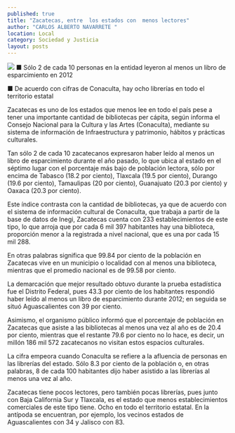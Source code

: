 ```yaml
---
published: true
title: "Zacatecas, entre  los estados con  menos lectores"
author: "CARLOS ALBERTO NAVARRETE "
location: Local
category: Sociedad y Justicia
layout: posts
---
```


![](http://i.imgur.com/oEAVOWVm.jpg)
■ Sólo 2 de cada 10 personas en la entidad leyeron al menos un libro de esparcimiento en 2012 

■ De acuerdo con cifras de Conaculta, hay ocho librerías en todo el territorio estatal

Zacatecas es uno de los estados que menos lee en todo el país pese a tener una importante cantidad de bibliotecas per cápita, según informa el Consejo Nacional para la Cultura y las Artes (Conaculta), mediante su sistema de información de Infraestructura y patrimonio, hábitos y prácticas culturales. 

Tan sólo 2 de cada 10 zacatecanos expresaron haber leído al menos un libro de esparcimiento durante el año pasado, lo que ubica al estado en el séptimo lugar con el porcentaje más bajo de población lectora, sólo por encima de Tabasco (18.2 por ciento), Tlaxcala (19.5 por ciento), Durango (19.6 por ciento), Tamaulipas (20 por ciento), Guanajuato (20.3 por ciento) y Oaxaca (20.3 por ciento).

Este índice contrasta con la cantidad de bibliotecas, ya que de acuerdo con el sistema de información cultural de Conaculta, que trabaja a partir de la base de datos de Inegi, Zacatecas cuenta con 233 establecimientos de este tipo, lo que arroja que por cada 6 mil 397 habitantes hay una biblioteca, proporción menor a la registrada a nivel nacional, que es una por cada 15 mil 288.

En otras palabras significa que 99.84 por ciento de la población en Zacatecas vive en un municipio o localidad con al menos una biblioteca, mientras que el promedio nacional es de 99.58 por ciento.

La demarcación que mejor resultado obtuvo durante la prueba estadística fue el Distrito Federal, pues 43.3 por ciento de los habitantes respondió haber leído al menos un libro de esparcimiento durante 2012; en seguida se situó Aguascalientes con 39 por ciento.

Asimismo, el organismo público informó que el porcentaje de población en Zacatecas que asiste a las bibliotecas al menos una vez al año es de 20.4 por ciento, mientras que el restante 79.6 por ciento no lo hace, es decir, un millón 186 mil 572 zacatecanos no visitan estos espacios culturales.

La cifra empeora cuando Conaculta se refiere a la afluencia de personas en las librerías del estado. Sólo 8.3 por ciento de la población o, en otras palabras, 8 de cada 100 habitantes dijo haber asistido a las librerías al menos una vez al año.

Zacatecas tiene pocos lectores, pero también pocas librerías, pues junto con Baja California Sur y Tlaxcala, es el estado que menos establecimientos comerciales de este tipo tiene. Ocho en todo el territorio estatal. En la antípoda se encuentran, por ejemplo, los vecinos estados de Aguascalientes con 34 y Jalisco con 83.
